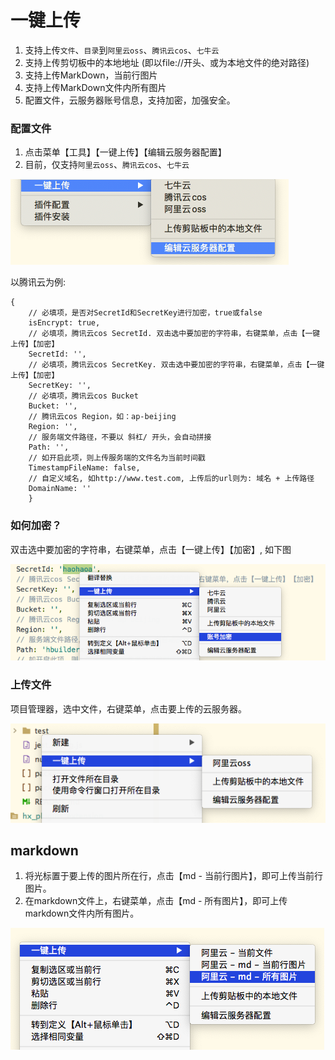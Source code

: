 # 一键上传

1. 支持上传`文件`、`目录`到`阿里云oss`、`腾讯云cos`、`七牛云`
2. 支持上传剪切板中的本地地址 (即以file://开头、或为本地文件的绝对路径)
3. 支持上传MarkDown，当前行图片
4. 支持上传MarkDown文件内所有图片
5. 配置文件，云服务器账号信息，支持加密，加强安全。

### 配置文件

1. 点击菜单【工具】【一键上传】【编辑云服务器配置】
2. 目前，仅支持`阿里云oss`、`腾讯云cos`、`七牛云`

![](./static/images/编辑配置.png)

以腾讯云为例:
```
{
    // 必填项，是否对SecretId和SecretKey进行加密，true或false
    isEncrypt: true,
    // 必填项，腾讯云cos SecretId. 双击选中要加密的字符串，右键菜单，点击【一键上传】【加密】
    SecretId: '',
    // 必填项，腾讯云cos SecretKey. 双击选中要加密的字符串，右键菜单，点击【一键上传】【加密】
    SecretKey: '',
    // 必填项，腾讯云cos Bucket
    Bucket: '',
    // 腾讯云cos Region，如：ap-beijing
    Region: '',
    // 服务端文件路径，不要以 斜杠/ 开头，会自动拼接
    Path: '',
    // 如开启此项，则上传服务端的文件名为当前时间戳
    TimestampFileName: false,
    // 自定义域名, 如http://www.test.com, 上传后的url则为: 域名 + 上传路径
    DomainName: ''
    }
```

### 如何加密？

双击选中要加密的字符串，右键菜单，点击【一键上传】【加密】, 如下图

![](./static/images/加密.png)

### 上传文件

项目管理器，选中文件，右键菜单，点击要上传的云服务器。

![](./static/images/上传图片1.png)


## markdown

1. 将光标置于要上传的图片所在行，点击【md - 当前行图片】，即可上传当前行图片。
2. 在markdown文件上，右键菜单，点击【md - 所有图片】，即可上传markdown文件内所有图片。

![](./static/images/上传图片2.png)
